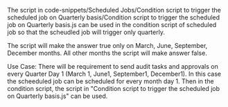 The script in code-snippets/Scheduled Jobs/Condition script to trigger the scheduled job on Quarterly basis/Condition script to trigger the scheduled job on Quarterly basis.js
can be used in the condition script of scheduled job so that the scheudled job will trigger only quarterly.

The script will make the answer true only on March, June, September, December months. All other months the script will make answer false.

Use Case:
There will be requirement to send audit tasks and approvals on every Quarter Day 1 (March 1, June1, September1, December1).
In this case the scheeduled job can be scheduled for every month day 1. Then in the condition script, the script in "Condition script to trigger the scheduled job on Quarterly basis.js" can be used.
